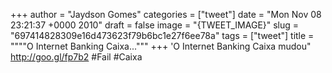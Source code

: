 
+++
author = "Jaydson Gomes"
categories = ["tweet"]
date = "Mon Nov 08 23:21:37 +0000 2010"
draft = false
image = "{TWEET_IMAGE}"
slug = "697414828309e16d473623f79b6bc1e27f6ee78a"
tags = ["tweet"]
title = """"O Internet Banking Caixa..."""
+++
'O Internet Banking Caixa mudou" http://goo.gl/fp7b2 #Fail #Caixa
